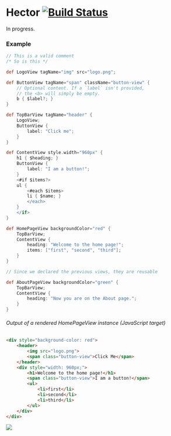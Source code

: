 Hector [![Build Status](https://travis-ci.org/jayphelps/hector.png)](https://travis-ci.org/jayphelps/hector)
======
In progress.


### Example
```groovy
// This is a valid comment
/* So is this */

def LogoView tagName="img" src="logo.png";

def ButtonView tagName="span" className="button-view" {
    // Optional content. If a `label` isn't provided,
    // the <b> will simply be empty.
    b { $label?; }
}

def TopBarView tagName="header" {
    LogoView;
    ButtonView {
        label: "Click me";
    }
}

def ContentView style.width="960px" {
    h1 { $heading; }
    ButtonView {
        label: "I am a button!";
    }
    <#if $items?>
    ul {
        <#each $items>
        li { $name; }
        </each>
    }
    </if>
}

def HomePageView backgroundColor="red" {
    TopBarView;
    ContentView {
        heading: "Welcome to the home page!";
        items: ["first", "second", "third"];
    }
}

// Since we declared the previous views, they are reusable

def AboutPageView backgroundColor="green" {
    TopBarView;
    ContentView {
        heading: "Now you are on the About page.";
    }
}
```

###### Output of a rendered HomePageView instance (JavaScript target)
```html
<div style="background-color: red">
    <header>
        <img src="logo.png">
        <span class="button-view">Click Me</span>
    </header>
    <div style="width: 960px;">
        <h1>Welcome to the home page!</h1>
        <span class="button-view">I am a button!</span>
        <ul>
            <li>first</li>
            <li>second</li>
            <li>third</li>
        </ul>
    </div>
</div>
```
![](https://ssl.google-analytics.com/__utm.gif?utmwv=5.3.8&utms=6&utmn=1180464769&utmhn=jayphelps.com&utmcs=UTF-8&utmsr=1366x768&utmvp=1366x331&utmsc=24-bit&utmul=en-us&utmje=1&utmfl=11.5%20r31&utmdt=Hector%20Github&utmhid=1114821283&utmr=0&utmp=%2Fhector&utmac=UA-33446752-1&utmcc=__utma%3D221278083.1685971992.1352361675.1354869083.1355292485.11%3B%2B__utmz%3D221278083.1352361675.1.1.utmcsr%3D&utmu=q~)
